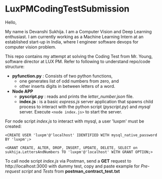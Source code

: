 # LuxPMCodingTestSubmission

Hello,

My name is Devanshi Sukhija. I am a Computer Vision and Deep Learning enthusiast. I am currently working as a Machine Learning Intern at an established start-up in India, where I engineer software devops for computer vision problem.

This repo contains my attempt at solving the Coding Test from Mr. Young, software director at LUX PM. Refer to following to understand repo/code structure:

* **pyfunction.py** : Consists of two python functions,
  * one generates list of odd numbers from zero, and
  * other inserts digits in between letters of a word.
* **Node APP**
  * **pyscript.py** : reads and prints the _letter_number.json_ file.  
  * **index.js** : is a basic _express.js_ server application that spawns child process to interact with the python script (_pyscript.py_) and _mysql_ server. Execute `<node index.js>` to start the server.

For node script _index.js_ to interact with mysql, a user 'luxpm' must be created:

`<CREATE USER 'luxpm'@'localhost' IDENTIFIED WITH mysql_native_password BY 'luxpm';>`

`<GRANT CREATE, ALTER, DROP, INSERT, UPDATE, DELETE, SELECT on sukhija.LettersAndNumbers TO 'luxpm'@'localhost' WITH GRANT OPTION;>`

To call node script _index.js_ via Postman, send a **GET** request to http://localhost:3000 with dummy test, copy and paste example for _Pre-request script_ and _Tests_ from **postman_contract_test.txt**








